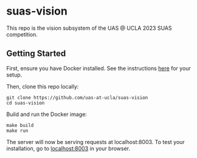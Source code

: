 # suas-vision
This repo is the vision subsystem of the UAS @ UCLA 2023 SUAS competition.

## Getting Started
First, ensure you have Docker installed. See the instructions [here](https://docs.docker.com/get-docker/) for your setup.

Then, clone this repo locally:

```
git clone https://github.com/uas-at-ucla/suas-vision
cd suas-vision
```

Build and run the Docker image: 
```
make build
make run
```
The server will now be serving requests at localhost:8003. To test your installation, go to [localhost:8003](http://localhost:8003) in your browser. 
